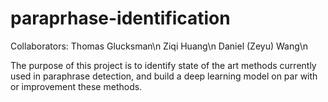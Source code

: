 # paraprhase-identification

Collaborators:
Thomas Glucksman\n
Ziqi Huang\n
Daniel (Zeyu) Wang\n

The purpose of this project is to identify state of the art methods currently used in paraphrase detection, and build a deep learning model on par with or improvement these methods. 
